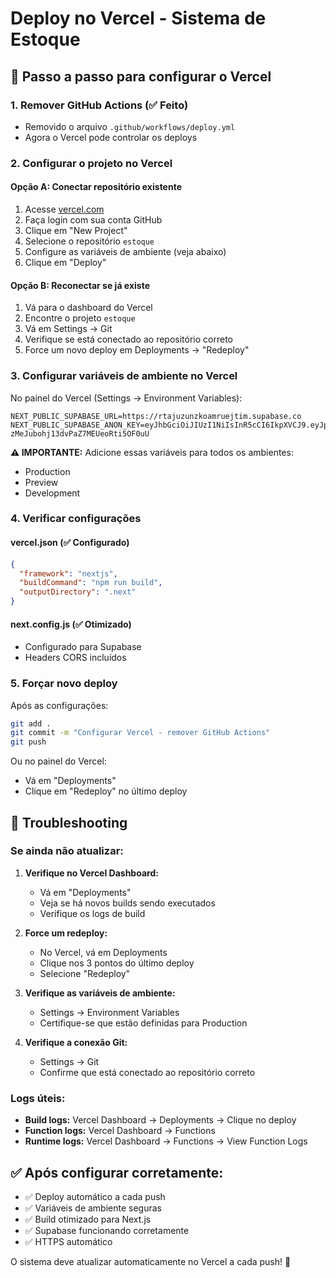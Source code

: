 # Deploy no Vercel - Sistema de Estoque

## 🚀 Passo a passo para configurar o Vercel

### 1. Remover GitHub Actions (✅ Feito)
- Removido o arquivo `.github/workflows/deploy.yml`
- Agora o Vercel pode controlar os deploys

### 2. Configurar o projeto no Vercel

#### Opção A: Conectar repositório existente
1. Acesse [vercel.com](https://vercel.com)
2. Faça login com sua conta GitHub
3. Clique em "New Project"
4. Selecione o repositório `estoque`
5. Configure as variáveis de ambiente (veja abaixo)
6. Clique em "Deploy"

#### Opção B: Reconectar se já existe
1. Vá para o dashboard do Vercel
2. Encontre o projeto `estoque`
3. Vá em Settings → Git
4. Verifique se está conectado ao repositório correto
5. Force um novo deploy em Deployments → "Redeploy"

### 3. Configurar variáveis de ambiente no Vercel

No painel do Vercel (Settings → Environment Variables):

```
NEXT_PUBLIC_SUPABASE_URL=https://rtajuzunzkoamruejtim.supabase.co
NEXT_PUBLIC_SUPABASE_ANON_KEY=eyJhbGciOiJIUzI1NiIsInR5cCI6IkpXVCJ9.eyJpc3MiOiJzdXBhYmFzZSIsInJlZiI6InJ0YWp1enVuemtvYW1ydWVqdGltIiwicm9sZSI6ImFub24iLCJpYXQiOjE3NTQxNDA0MTMsImV4cCI6MjA2OTcxNjQxM30.dlestmqzHPy-zMeJubohj13dvPaZ7MEUeoRti5OF0uU
```

**⚠️ IMPORTANTE:** Adicione essas variáveis para todos os ambientes:
- Production
- Preview  
- Development

### 4. Verificar configurações

#### vercel.json (✅ Configurado)
```json
{
  "framework": "nextjs",
  "buildCommand": "npm run build",
  "outputDirectory": ".next"
}
```

#### next.config.js (✅ Otimizado)
- Configurado para Supabase
- Headers CORS incluídos

### 5. Forçar novo deploy

Após as configurações:
```bash
git add .
git commit -m "Configurar Vercel - remover GitHub Actions"
git push
```

Ou no painel do Vercel:
- Vá em "Deployments"
- Clique em "Redeploy" no último deploy

## 🔧 Troubleshooting

### Se ainda não atualizar:
1. **Verifique no Vercel Dashboard:**
   - Vá em "Deployments"
   - Veja se há novos builds sendo executados
   - Verifique os logs de build

2. **Force um redeploy:**
   - No Vercel, vá em Deployments
   - Clique nos 3 pontos do último deploy
   - Selecione "Redeploy"

3. **Verifique as variáveis de ambiente:**
   - Settings → Environment Variables
   - Certifique-se que estão definidas para Production

4. **Verifique a conexão Git:**
   - Settings → Git
   - Confirme que está conectado ao repositório correto

### Logs úteis:
- **Build logs:** Vercel Dashboard → Deployments → Clique no deploy
- **Function logs:** Vercel Dashboard → Functions
- **Runtime logs:** Vercel Dashboard → Functions → View Function Logs

## ✅ Após configurar corretamente:

- ✅ Deploy automático a cada push
- ✅ Variáveis de ambiente seguras  
- ✅ Build otimizado para Next.js
- ✅ Supabase funcionando corretamente
- ✅ HTTPS automático

O sistema deve atualizar automaticamente no Vercel a cada push! 🎉